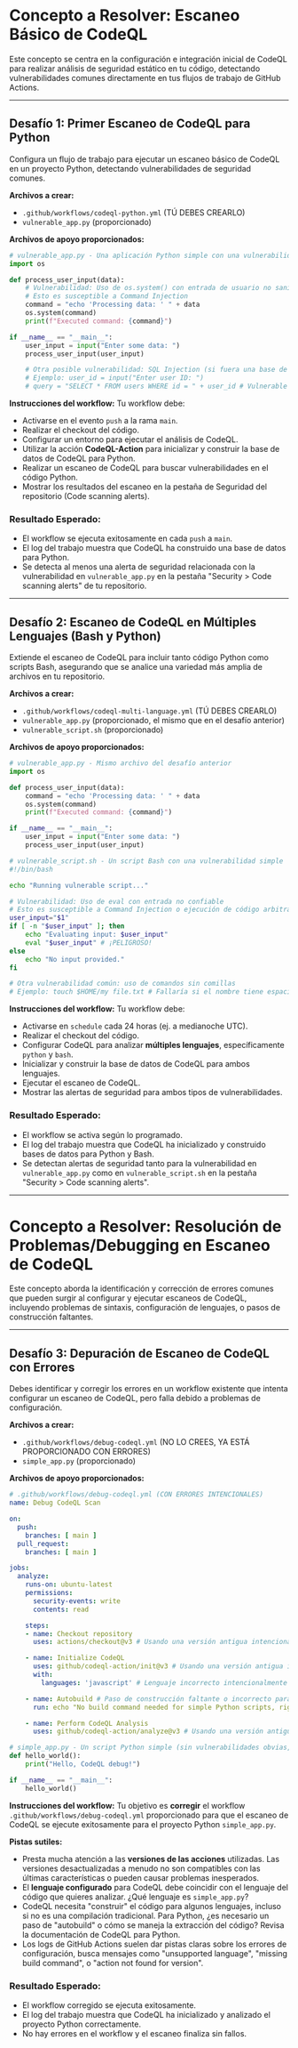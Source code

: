 # Concepto a Resolver: Escaneo Básico de CodeQL

Este concepto se centra en la configuración e integración inicial de CodeQL para realizar análisis de seguridad estático en tu código, detectando vulnerabilidades comunes directamente en tus flujos de trabajo de GitHub Actions.

-----

## Desafío 1: Primer Escaneo de CodeQL para Python

Configura un flujo de trabajo para ejecutar un escaneo básico de CodeQL en un proyecto Python, detectando vulnerabilidades de seguridad comunes.

**Archivos a crear:**

  - `.github/workflows/codeql-python.yml` (TÚ DEBES CREARLO)
  - `vulnerable_app.py` (proporcionado)

**Archivos de apoyo proporcionados:**

```python
# vulnerable_app.py - Una aplicación Python simple con una vulnerabilidad conocida
import os

def process_user_input(data):
    # Vulnerabilidad: Uso de os.system() con entrada de usuario no sanitizada
    # Esto es susceptible a Command Injection
    command = "echo 'Processing data: ' " + data
    os.system(command)
    print(f"Executed command: {command}")

if __name__ == "__main__":
    user_input = input("Enter some data: ")
    process_user_input(user_input)

    # Otra posible vulnerabilidad: SQL Injection (si fuera una base de datos)
    # Ejemplo: user_id = input("Enter user ID: ")
    # query = "SELECT * FROM users WHERE id = " + user_id # Vulnerable
```

**Instrucciones del workflow:**
Tu workflow debe:

  - Activarse en el evento `push` a la rama `main`.
  - Realizar el checkout del código.
  - Configurar un entorno para ejecutar el análisis de CodeQL.
  - Utilizar la acción **CodeQL-Action** para inicializar y construir la base de datos de CodeQL para Python.
  - Realizar un escaneo de CodeQL para buscar vulnerabilidades en el código Python.
  - Mostrar los resultados del escaneo en la pestaña de Seguridad del repositorio (Code scanning alerts).

### Resultado Esperado:

  - El workflow se ejecuta exitosamente en cada `push` a `main`.
  - El log del trabajo muestra que CodeQL ha construido una base de datos para Python.
  - Se detecta al menos una alerta de seguridad relacionada con la vulnerabilidad en `vulnerable_app.py` en la pestaña "Security \> Code scanning alerts" de tu repositorio.

-----

## Desafío 2: Escaneo de CodeQL en Múltiples Lenguajes (Bash y Python)

Extiende el escaneo de CodeQL para incluir tanto código Python como scripts Bash, asegurando que se analice una variedad más amplia de archivos en tu repositorio.

**Archivos a crear:**

  - `.github/workflows/codeql-multi-language.yml` (TÚ DEBES CREARLO)
  - `vulnerable_app.py` (proporcionado, el mismo que en el desafío anterior)
  - `vulnerable_script.sh` (proporcionado)

**Archivos de apoyo proporcionados:**

```python
# vulnerable_app.py - Mismo archivo del desafío anterior
import os

def process_user_input(data):
    command = "echo 'Processing data: ' " + data
    os.system(command)
    print(f"Executed command: {command}")

if __name__ == "__main__":
    user_input = input("Enter some data: ")
    process_user_input(user_input)
```

```bash
# vulnerable_script.sh - Un script Bash con una vulnerabilidad simple
#!/bin/bash

echo "Running vulnerable script..."

# Vulnerabilidad: Uso de eval con entrada no confiable
# Esto es susceptible a Command Injection o ejecución de código arbitrario
user_input="$1"
if [ -n "$user_input" ]; then
    echo "Evaluating input: $user_input"
    eval "$user_input" # ¡PELIGROSO!
else
    echo "No input provided."
fi

# Otra vulnerabilidad común: uso de comandos sin comillas
# Ejemplo: touch $HOME/my file.txt # Fallaría si el nombre tiene espacios sin comillas
```

**Instrucciones del workflow:**
Tu workflow debe:

  - Activarse en `schedule` cada 24 horas (ej. a medianoche UTC).
  - Realizar el checkout del código.
  - Configurar CodeQL para analizar **múltiples lenguajes**, específicamente `python` y `bash`.
  - Inicializar y construir la base de datos de CodeQL para ambos lenguajes.
  - Ejecutar el escaneo de CodeQL.
  - Mostrar las alertas de seguridad para ambos tipos de vulnerabilidades.

### Resultado Esperado:

  - El workflow se activa según lo programado.
  - El log del trabajo muestra que CodeQL ha inicializado y construido bases de datos para Python y Bash.
  - Se detectan alertas de seguridad tanto para la vulnerabilidad en `vulnerable_app.py` como en `vulnerable_script.sh` en la pestaña "Security \> Code scanning alerts".

-----

# Concepto a Resolver: Resolución de Problemas/Debugging en Escaneo de CodeQL

Este concepto aborda la identificación y corrección de errores comunes que pueden surgir al configurar y ejecutar escaneos de CodeQL, incluyendo problemas de sintaxis, configuración de lenguajes, o pasos de construcción faltantes.

-----

## Desafío 3: Depuración de Escaneo de CodeQL con Errores

Debes identificar y corregir los errores en un workflow existente que intenta configurar un escaneo de CodeQL, pero falla debido a problemas de configuración.

**Archivos a crear:**

  - `.github/workflows/debug-codeql.yml` (NO LO CREES, YA ESTÁ PROPORCIONADO CON ERRORES)
  - `simple_app.py` (proporcionado)

**Archivos de apoyo proporcionados:**

```yaml
# .github/workflows/debug-codeql.yml (CON ERRORES INTENCIONALES)
name: Debug CodeQL Scan

on:
  push:
    branches: [ main ]
  pull_request:
    branches: [ main ]

jobs:
  analyze:
    runs-on: ubuntu-latest
    permissions:
      security-events: write
      contents: read

    steps:
    - name: Checkout repository
      uses: actions/checkout@v3 # Usando una versión antigua intencionalmente

    - name: Initialize CodeQL
      uses: github/codeql-action/init@v3 # Usando una versión antigua intencionalmente
      with:
        languages: 'javascript' # Lenguaje incorrecto intencionalmente

    - name: Autobuild # Paso de construcción faltante o incorrecto para Python
      run: echo "No build command needed for simple Python scripts, right?"

    - name: Perform CodeQL Analysis
      uses: github/codeql-action/analyze@v3 # Usando una versión antigua intencionalmente
```

```python
# simple_app.py - Un script Python simple (sin vulnerabilidades obvias, el foco es el workflow)
def hello_world():
    print("Hello, CodeQL debug!")

if __name__ == "__main__":
    hello_world()
```

**Instrucciones del workflow:**
Tu objetivo es **corregir** el workflow `.github/workflows/debug-codeql.yml` proporcionado para que el escaneo de CodeQL se ejecute exitosamente para el proyecto Python `simple_app.py`.

**Pistas sutiles:**

  - Presta mucha atención a las **versiones de las acciones** utilizadas. Las versiones desactualizadas a menudo no son compatibles con las últimas características o pueden causar problemas inesperados.
  - El **lenguaje configurado** para CodeQL debe coincidir con el lenguaje del código que quieres analizar. ¿Qué lenguaje es `simple_app.py`?
  - CodeQL necesita "construir" el código para algunos lenguajes, incluso si no es una compilación tradicional. Para Python, ¿es necesario un paso de "autobuild" o cómo se maneja la extracción del código? Revisa la documentación de CodeQL para Python.
  - Los logs de GitHub Actions suelen dar pistas claras sobre los errores de configuración, busca mensajes como "unsupported language", "missing build command", o "action not found for version".

### Resultado Esperado:

  - El workflow corregido se ejecuta exitosamente.
  - El log del trabajo muestra que CodeQL ha inicializado y analizado el proyecto Python correctamente.
  - No hay errores en el workflow y el escaneo finaliza sin fallos.